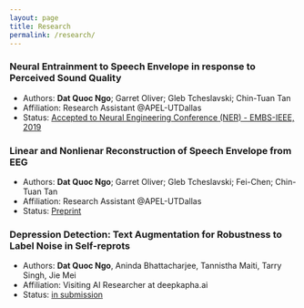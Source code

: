 ```yaml
---
layout: page
title: Research
permalink: /research/
---
```


### Neural Entrainment to Speech Envelope in response to Perceived Sound Quality
- Authors: **Dat Quoc Ngo**; Garret Oliver; Gleb Tcheslavski; Chin-Tuan Tan
- Affiliation: Research Assistant @APEL-UTDallas
- Status: [Accepted to Neural Engineering Conference (NER) - EMBS-IEEE, 2019](https://ieeexplore.ieee.org/document/8717078)

### Linear and Nonlienar Reconstruction of Speech Envelope from EEG
- Authors: **Dat Quoc Ngo**; Garret Oliver; Gleb Tcheslavski; Fei-Chen; Chin-Tuan Tan
- Affiliation: Research Assistant @APEL-UTDallas
- Status: [Preprint](assets/linear_and_nonlinear_reconstruction_of_speech_envelope_from_eeg.pdf)

### Depression Detection: Text Augmentation for Robustness to Label Noise in Self-reprots
- Authors: **Dat Quoc Ngo**, Aninda Bhattacharjee, Tannistha Maiti, Tarry Singh, Jie Mei
- Affiliation: Visiting AI Researcher at deepkapha.ai
 - Status: [in submission](https://github.com/quocdat32461997/quocdat32461997.github.io/blob/master/assets/ACL_IJCNLP_2021___Final.pdf)
